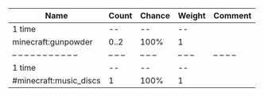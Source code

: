 | Name                   | Count | Chance | Weight | Comment |
| ---------------------- | ----- | ------ | ------ | ------- |
| 1 time                 |    -- |     -- |     -- |         |
| minecraft:gunpowder    |  0..2 |   100% |      1 |         |
| – – – – – – – – – – –  | – – – | – – –  | – – –  | – – – – |
| 1 time                 |    -- |     -- |     -- |         |
| #minecraft:music_discs |     1 |   100% |      1 |         |